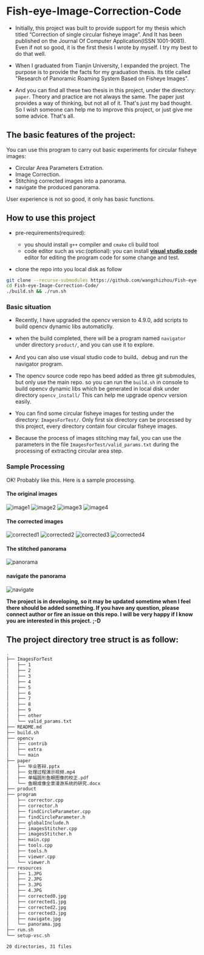 # Fish-eye-Image-Correction-Code

- Initially, this project was built to provide support for my thesis which titled “Correction of single circular fisheye image”. 
And It has been published on the Journal Of Computer Application(ISSN 1001-9081). 
Even if not so good, it is the first thesis I wrote by myself. I try my best to do that well.

- When I graduated from Tianjin University, I expanded the project. 
The purpose is to provide the facts for my graduation thesis. 
Its title called "Research of Panoramic Roaming System Based on Fisheye Images".

- And you can find all these two thesis in this project, under the directory: `paper`. 
Theory and practice are not always the same. 
The paper just provides a way of thinking, but not all of it. 
That's just my bad thought. So I wish someone can help me to improve this project, or just give me some advice. 
That's all.

## The basic features of the project:

You can use this program to carry out basic experiments for circular fisheye images:

* Circular Area Parameters Extration.
* Image Correction.
* Stitching corrected images into a panorama.
* navigate the produced panorama.

User experience is not so good, it only has basic functions.

## How to use this project

- pre-requirements(required): 
    - you should install `g++` compiler and `cmake` cli build tool
    - code editor such as vsc:(optional): you can install [**visual studio code**](https://code.visualstudio.com/) editor 
    for editing the program code for some change and test.

- clone the repo into you local disk as follow

```bash
git clone --recurse-submodules https://github.com/wangzhizhou/Fish-eye-Image-Correction-Code.git
cd Fish-eye-Image-Correction-Code/
./build.sh && ./run.sh
```

### Basic situation

* Recently, I have upgraded the opencv version to 4.9.0, add scripts to build opencv dynamic libs automaticlly.

* when the build completed, there will be a program named `navigator` under directory `product/`, and you can use it to explore.

* And you can also use visual studio code to build、debug and run the navigator program.

* The opencv source code repo has beed added as three git submodules, but only use the main repo.
so you can run the `build.sh` in console to build opencv dynamic libs which be generated in local disk under directory `opencv_install/`
This can help me upgrade opencv version easily.

* You can find some circular fisheye images for testing under the directory: `ImagesForTest/`. 
Only first six directory can be processed by this project, every directory contain four circular fisheye images.

* Because the process of images stitching may fail, you can use the parameters in the file `ImagesForTest/valid_params.txt` during the processing of extracting circular area step.

### Sample Processing

OK! Probably like this. Here is a sample processing.

#### The original images
![image1](https://github.com/wangzhizhou2014GitHub/Fish-eye-Image-Correction-Code/blob/master/resources/1.JPG)
![image2](https://github.com/wangzhizhou2014GitHub/Fish-eye-Image-Correction-Code/blob/master/resources/2.JPG)
![image3](https://github.com/wangzhizhou2014GitHub/Fish-eye-Image-Correction-Code/blob/master/resources/3.JPG)
![image4](https://github.com/wangzhizhou2014GitHub/Fish-eye-Image-Correction-Code/blob/master/resources/4.JPG)

#### The corrected images
![corrected1](https://github.com/wangzhizhou2014GitHub/Fish-eye-Image-Correction-Code/blob/master/resources/corrected0.jpg)
![corrected2](https://github.com/wangzhizhou2014GitHub/Fish-eye-Image-Correction-Code/blob/master/resources/corrected1.jpg)
![corrected3](https://github.com/wangzhizhou2014GitHub/Fish-eye-Image-Correction-Code/blob/master/resources/corrected2.jpg)
![corrected4](https://github.com/wangzhizhou2014GitHub/Fish-eye-Image-Correction-Code/blob/master/resources/corrected3.jpg)

#### The stitched panorama
![panorama](https://github.com/wangzhizhou2014GitHub/Fish-eye-Image-Correction-Code/blob/master/resources/panorama.jpg)

#### navigate the panorama
![navigate](https://github.com/wangzhizhou2014GitHub/Fish-eye-Image-Correction-Code/blob/master/resources/navigate.jpg)

**The project is in developing, so it may be updated sometime when I feel there should be added something. If you have any question, please connect author or fire an issue on this repo. I will be very happy if I know you are interested in this project. ;-D**


## The project directory tree struct is as follow:

```bash
.
├── ImagesForTest
│   ├── 1
│   ├── 2
│   ├── 3
│   ├── 4
│   ├── 5
│   ├── 6
│   ├── 7
│   ├── 8
│   ├── 9
│   ├── other
│   └── valid_params.txt
├── README.md
├── build.sh
├── opencv
│   ├── contrib
│   ├── extra
│   └── main
├── paper
│   ├── 毕业答辩.pptx
│   ├── 处理过程演示视频.mp4
│   ├── 单幅圆形鱼眼图像的校正.pdf
│   └── 鱼眼成像全景漫游系统的研究.docx
├── product
├── program
│   ├── corrector.cpp
│   ├── corrector.h
│   ├── findCircleParameter.cpp
│   ├── findCircleParameter.h
│   ├── globalInclude.h
│   ├── imagesStitcher.cpp
│   ├── imagesStitcher.h
│   ├── main.cpp
│   ├── tools.cpp
│   ├── tools.h
│   ├── viewer.cpp
│   └── viewer.h
├── resources
│   ├── 1.JPG
│   ├── 2.JPG
│   ├── 3.JPG
│   ├── 4.JPG
│   ├── corrected0.jpg
│   ├── corrected1.jpg
│   ├── corrected2.jpg
│   ├── corrected3.jpg
│   ├── navigate.jpg
│   └── panorama.jpg
├── run.sh
└── setup-vsc.sh

20 directories, 31 files
```